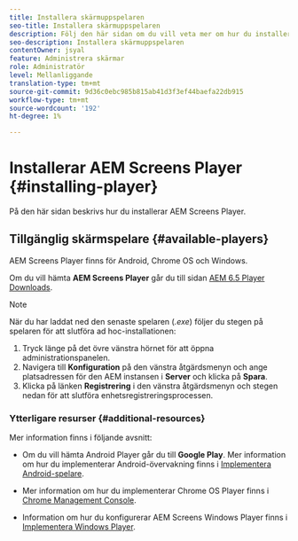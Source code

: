 ```yaml
---
title: Installera skärmuppspelaren
seo-title: Installera skärmuppspelaren
description: Följ den här sidan om du vill veta mer om hur du installerar tillgängliga AEM Screens Player.
seo-description: Installera skärmuppspelaren
contentOwner: jsyal
feature: Administrera skärmar
role: Administratör
level: Mellanliggande
translation-type: tm+mt
source-git-commit: 9d36c0ebc985b815ab41d3f3ef44baefa22db915
workflow-type: tm+mt
source-wordcount: '192'
ht-degree: 1%

---
```



# Installerar AEM Screens Player {#installing-player}

På den här sidan beskrivs hur du installerar AEM Screens Player.

## Tillgänglig skärmspelare {#available-players}

AEM Screens Player finns för Android, Chrome OS och Windows.

Om du vill hämta **AEM Screens Player** går du till sidan [AEM 6.5 Player Downloads](https://download.macromedia.com/screens/).

>[!NOTE]
>
>När du har laddat ned den senaste spelaren (*.exe*) följer du stegen på spelaren för att slutföra ad hoc-installationen:
>
>1. Tryck länge på det övre vänstra hörnet för att öppna administrationspanelen.
>1. Navigera till **Konfiguration** på den vänstra åtgärdsmenyn och ange platsadressen för den AEM instansen i **Server** och klicka på **Spara**.
>1. Klicka på länken **Registrering** i den vänstra åtgärdsmenyn och stegen nedan för att slutföra enhetsregistreringsprocessen.


### Ytterligare resurser {#additional-resources}

Mer information finns i följande avsnitt:

* Om du vill hämta Android Player går du till **Google Play**. Mer information om hur du implementerar Android-övervakning finns i [Implementera Android-spelare](implementing-android-player.md).

* Mer information om hur du implementerar Chrome OS Player finns i [Chrome Management Console](implementing-chrome-os-player.md).

* Information om hur du konfigurerar AEM Screens Windows Player finns i [Implementera Windows Player](implementing-windows-player.md).